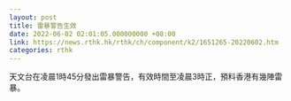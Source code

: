 ```yaml
---
layout: post
title: 雷暴警告生效
date: 2022-06-02 02:01:05.000000000 +08:00
link: https://news.rthk.hk/rthk/ch/component/k2/1651265-20220602.htm
categories: rthk
---
```


天文台在凌晨1時45分發出雷暴警告，有效時間至凌晨3時正，預料香港有幾陣雷暴。
